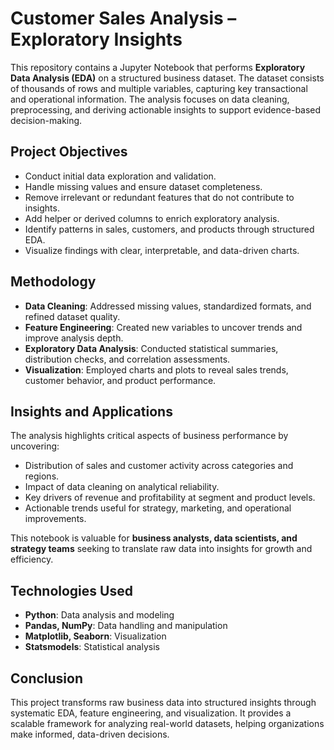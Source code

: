 # Customer Sales Analysis – Exploratory Insights

This repository contains a Jupyter Notebook that performs **Exploratory Data Analysis (EDA)** on a structured business dataset. The dataset consists of thousands of rows and multiple variables, capturing key transactional and operational information. The analysis focuses on data cleaning, preprocessing, and deriving actionable insights to support evidence-based decision-making.

## Project Objectives
- Conduct initial data exploration and validation.  
- Handle missing values and ensure dataset completeness.  
- Remove irrelevant or redundant features that do not contribute to insights.  
- Add helper or derived columns to enrich exploratory analysis.  
- Identify patterns in sales, customers, and products through structured EDA.  
- Visualize findings with clear, interpretable, and data-driven charts.  

## Methodology
- **Data Cleaning**: Addressed missing values, standardized formats, and refined dataset quality.  
- **Feature Engineering**: Created new variables to uncover trends and improve analysis depth.  
- **Exploratory Data Analysis**: Conducted statistical summaries, distribution checks, and correlation assessments.  
- **Visualization**: Employed charts and plots to reveal sales trends, customer behavior, and product performance.  

## Insights and Applications
The analysis highlights critical aspects of business performance by uncovering:  
- Distribution of sales and customer activity across categories and regions.  
- Impact of data cleaning on analytical reliability.  
- Key drivers of revenue and profitability at segment and product levels.  
- Actionable trends useful for strategy, marketing, and operational improvements.  

This notebook is valuable for **business analysts, data scientists, and strategy teams** seeking to translate raw data into insights for growth and efficiency.  

## Technologies Used
- **Python**: Data analysis and modeling  
- **Pandas, NumPy**: Data handling and manipulation  
- **Matplotlib, Seaborn**: Visualization  
- **Statsmodels**: Statistical analysis  

## Conclusion
This project transforms raw business data into structured insights through systematic EDA, feature engineering, and visualization. It provides a scalable framework for analyzing real-world datasets, helping organizations make informed, data-driven decisions.  
